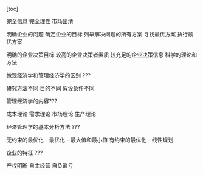 [toc]

完全信息 完全理性 市场出清

明确企业的问题 
确定企业的目标
列举解决问题的所有方案
寻找最优方案 
执行最优方案

明确的企业决策目标
较高的企业决策者素质
较充足的企业决策信息
科学的理论和方法

微观经济学和管理经济学的区别 ???

研究方法不同
目的不同
假设条件不同

管理经济学的内容???

成本理论
需求理论
市场理论
生产理论

经济管理学的基本分析方法 ???

无约束的最优化 - 最优化 - 最大值和最小值
有约束的最优化 - 线性规划

企业的特征 ???

产权明晰
自主经营
自负盈亏